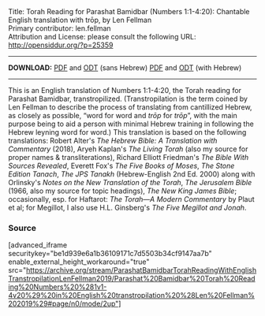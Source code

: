 <html>
<head></head>
<body>
Title: Torah Reading for Parashat Bamidbar (Numbers 1:1-4:20): Chantable English translation with trōp, by Len Fellman<br />
Primary contributor: len.fellman<br />
Attribution and License: please consult the following URL: <a href="http://opensiddur.org/?p=25359">http://opensiddur.org/?p=25359</a>
<p />
<hr />

<strong>DOWNLOAD:</strong> 
<a href="https://archive.org/download/ParashatBamidbarTorahReadingWithEnglishTranstropilationLenFellman2019/Parashat%20Bamidbar%20Torah%20Reading%20Numbers%20%281v1-4v20%29%20in%20English%20transtropilation%20%28Len%20Fellman%202019%29%20-%20english%20only.pdf">PDF</a> and <a href="https://archive.org/download/ParashatBamidbarTorahReadingWithEnglishTranstropilationLenFellman2019/Parashat%20Bamidbar%20Torah%20Reading%20Numbers%20%281v1-4v20%29%20in%20English%20transtropilation%20%28Len%20Fellman%202019%29%20-%20english%20only.odt">ODT</a> (sans Hebrew) 
<a href="https://archive.org/download/ParashatBamidbarTorahReadingWithEnglishTranstropilationLenFellman2019/Parashat%20Bamidbar%20Torah%20Reading%20Numbers%20%281v1-4v20%29%20in%20English%20transtropilation%20%28Len%20Fellman%202019%29.pdf">PDF</a> and <a href="https://archive.org/download/ParashatBamidbarTorahReadingWithEnglishTranstropilationLenFellman2019/Parashat%20Bamidbar%20Torah%20Reading%20Numbers%20%281v1-4v20%29%20in%20English%20transtropilation%20%28Len%20Fellman%202019%29.odt">ODT</a> (with Hebrew)


<hr />

This is an English translation of Numbers 1:1-4:20, the Torah reading for Parashat Bamidbar, transtropilized. (Transtropilation is the term coined by Len Fellman to describe the process of translating from cantillized Hebrew, as closely as possible, “word for word and <em>trōp</em> for <em>trōp</em>”, with the main purpose being to aid a person with minimal Hebrew training in following the Hebrew leyning word for word.) This translation is based on the following translations: Robert Alter's <em>The Hebrew Bible: A Translation with Commentary</em> (2018), Aryeh Kaplan's <em>The Living Torah</em> (also my source for proper names & transliterations), Richard Elliott Friedman's <em>The Bible With Sources Revealed</em>, Everett Fox's <em>The Five Books of Moses</em>, <em>The Stone Edition Tanach</em>, <em>The JPS Tanakh</em> (Hebrew-English 2nd Ed. 2000) along with Orlinsky's <em>Notes on the New Translation of the Torah</em>, <em>The Jerusalem Bible</em> (1966, also my source for topic headings), <em>The New King James Bible</em>; occasionally, esp. for Haftarot: <em>The Torah—A Modern Commentary</em> by Plaut et al; for Megillot, I also use H.L. Ginsberg's <em>The Five Megillot and Jonah</em>.

<h3>Source</h3>

[advanced_iframe securitykey="be1d939e6a1b36109171c7d5503b34cf9147aa7b" enable_external_height_workaround="true" src="https://archive.org/stream/ParashatBamidbarTorahReadingWithEnglishTranstropilationLenFellman2019/Parashat%20Bamidbar%20Torah%20Reading%20Numbers%20%281v1-4v20%29%20in%20English%20transtropilation%20%28Len%20Fellman%202019%29#page/n0/mode/2up"]

</body>
</html>